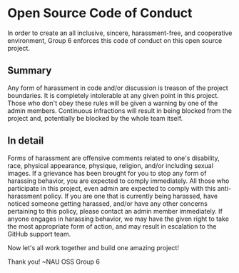  # Open Source Code of Conduct

In order to create an all inclusive, sincere, harassment-free, and cooperative environment, Group 6 enforces this code of conduct on this open source project.

## Summary
Any form of harassment in code and/or discussion is treason of the project boundaries. It is completely intolerable at any given point in this project. Those who don't obey these rules will be given a warning by one of the admin members. Continuous infractions will result in being blocked from the project and, potentially be blocked by the whole team itself.

## In detail
Forms of harassment are offensive comments related to one's disability, race, physical appearance, physique, religion, and/or including sexual images. If a grievance has been brought for you to stop any form of harassing behavior, you are expected to comply immediately. All those who participate in this project, even admin are expected to comply with this anti-harassment policy. If you are one that is currently being harassed, have noticed someone getting harassed, and/or have any other concerns pertaining to this policy, please contact an admin member immediately. If anyone engages in harassing behavior, we may have the given right to take the most appropriate form of action, and may result in escalation to the GitHub support team.

Now let's all work together and build one amazing project!

Thank you!
~NAU OSS Group 6
